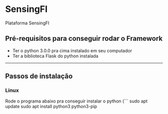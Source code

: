 # SensingFI
Plataforma SensingFI

## Pré-requisitos para conseguir rodar o Framework

- Ter o python 3.0.0 pra cima instalado em seu computador
- Ter a biblioteca Flask do python instalada

---
## Passos de instalação
### Linux 
Rode o programa abaixo pra conseguir instalar o python
(```
sudo apt update
sudo apt install python3 python3-pip
```)

